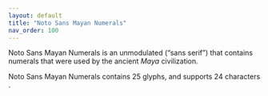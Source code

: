 ```yaml
---
layout: default
title: "Noto Sans Mayan Numerals"
nav_order: 100
---
```

Noto Sans Mayan Numerals is an unmodulated (“sans serif”) that contains numerals that were used by the ancient _Maya_ civilization. 

Noto Sans Mayan Numerals contains 25 glyphs, and supports 24 characters .

